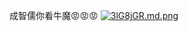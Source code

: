 成智儒你看牛魔😡😡😡
<a href="https://freeimage.host/i/3lG8jGR"><img src="https://iili.io/3lG8jGR.md.png" alt="3lG8jGR.md.png" border="0"></a>